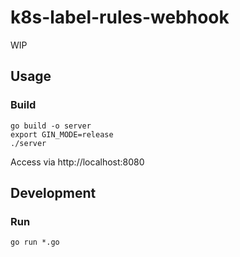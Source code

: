 # k8s-label-rules-webhook

WIP

## Usage

### Build

```
go build -o server
export GIN_MODE=release
./server
```

Access via http://localhost:8080

## Development

### Run

```shell
go run *.go
```


